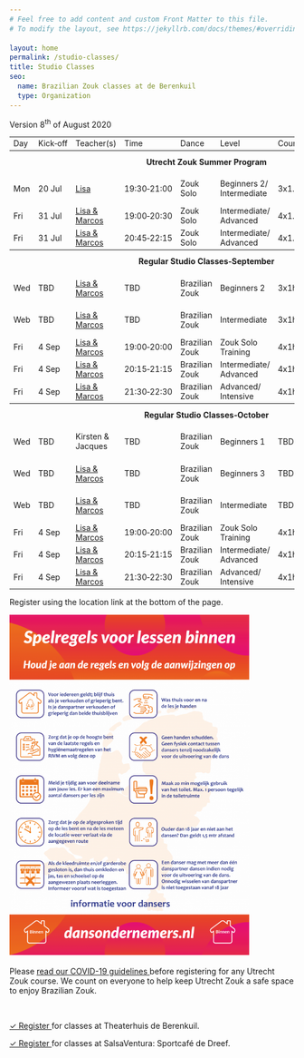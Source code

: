 ```yaml
---
# Feel free to add content and custom Front Matter to this file.
# To modify the layout, see https://jekyllrb.com/docs/themes/#overriding-theme-defaults

layout: home
permalink: /studio-classes/
title: Studio Classes
seo:
  name: Brazilian Zouk classes at de Berenkuil
  type: Organization
---
```


Version 8<sup>th</sup> of August 2020

<table id="schedule">
<tbody>

<tr>
  <td>Day</td>
  <td>Kick&#8209;off</td>
  <td>Teacher(s)</td>
  <td>Time</td>
  <td>Dance</td>
  <td>Level</td>
  <td>Course</td>
  <td style="width:60px">Price</td>
  <td>Location</td>
</tr>

<tr style="height: 40px;">
  <th colspan="9">Utrecht Zouk Summer Program</th>
</tr>

<tr>
  <td>Mon</td>
  <td>20 Jul</td>
  <td><a href="/about#lisa">Lisa</a></td>
  <td>19:30&#8209;21:00</td>
  <td>Zouk Solo</td>
  <td>Beginners&nbsp;2/ Intermediate</td>
  <td>3x1.5h</td>
  <td>€ 45</td>
  <td>SalsaVentura: Sportcafé de Dreef
  </td>
</tr>

<tr>
  <td>Fri</td>
  <td>31 Jul</td>
  <td><a href="/about#lisa-and-marcos">Lisa & Marcos</a></td>
  <td>19:00&#8209;20:30</td>
  <td>Zouk Solo</td>
  <td>Intermediate/ Advanced</td>
  <td>4x1.5h</td>
  <td>€ 60</td>
  <td>Theaterhuis de Berenkuil</td>
</tr>

<tr>
  <td>Fri</td>
  <td>31 Jul</td>
  <td><a href="/about#lisa-and-marcos">Lisa & Marcos</a></td>
  <td>20:45&#8209;22:15</td>
  <td>Zouk Solo</td>
  <td>Intermediate/ Advanced</td>
  <td>4x1.5h</td>
  <td>€ 60</td>
  <td>Theaterhuis de Berenkuil</td>
</tr>

<tr style="height: 40px">
  <th colspan="9">Regular Studio Classes&#8209;September</th>
</tr>

<tr>
  <td>Wed</td>
  <td>TBD</td>
  <td><a href="/about#lisa-and-marcos">Lisa & Marcos</a></td>
  <td>TBD</td>
  <td>Brazilian Zouk</td>
  <td>Beginners&nbsp;2</td>
  <td>3x1h</td>
  <td>catch-up classes</td>
  <td>SalsaVentura: Sportcafé de Dreef</td>
</tr>

<tr>
  <td>Web</td>
  <td>TBD</td>
  <td><a href="/about#lisa-and-marcos">Lisa & Marcos</a></td>
  <td>TBD</td>
  <td>Brazilian Zouk</td>
  <td>Intermediate</td>
  <td>3x1h</td>
  <td>catch-up classes</td>
  <td>SalsaVentura: Sportcafé de Dreef</td>
</tr>

<tr>
  <td>Fri</td>
  <td>4 Sep</td>
  <td><a href="/about#lisa-and-marcos">Lisa & Marcos</a></td>
  <td>19:00&#8209;20:00</td>
  <td>Brazilian Zouk</td>
  <td>Zouk Solo Training</td>
  <td>4x1h</td>
  <td>€ 40</td>
  <td>Theaterhuis de Berenkuil</td>
</tr>

<tr>
  <td>Fri</td>
  <td>4 Sep</td>
  <td><a href="/about#lisa-and-marcos">Lisa & Marcos</a></td>
  <td>20:15&#8209;21:15</td>
  <td>Brazilian Zouk</td>
  <td>Intermediate/ Advanced</td>
  <td>4x1h</td>
  <td>€ 40</td>
  <td>Theaterhuis de Berenkuil</td>
</tr>

<tr>
  <td>Fri</td>
  <td>4 Sep</td>
  <td><a href="/about#lisa-and-marcos">Lisa & Marcos</a></td>
  <td>21:30&#8209;22:30</td>
  <td>Brazilian Zouk</td>
  <td>Advanced/ Intensive</td>
  <td>4x1h</td>
  <td>€ 40</td>
  <td>Theaterhuis de Berenkuil</td>
</tr>

<tr style="height: 40px;">
  <th colspan="9">Regular Studio Classes&#8209;October</th>
</tr>

<tr>
  <td>Wed</td>
  <td>TBD</td>
  <td>Kirsten &amp; Jacques</td>
  <td>TBD</td>
  <td>Brazilian Zouk</td>
  <td>Beginners&nbsp;1</td>
  <td>TBD</td>
  <td>TBD</td>
  <td>SalsaVentura: Sportcafé de Dreef</td>
</tr>

<tr>
  <td>Wed</td>
  <td>TBD</td>
  <td><a href="/about#lisa-and-marcos">Lisa & Marcos</a></td>
  <td>TBD</td>
  <td>Brazilian Zouk</td>
  <td>Beginners&nbsp;3</td>
  <td>TBD</td>
  <td>TBD</td>
  <td>SalsaVentura: Sportcafé de Dreef</td>
</tr>

<tr>
  <td>Web</td>
  <td>TBD</td>
  <td><a href="/about#lisa-and-marcos">Lisa & Marcos</a></td>
  <td>TBD</td>
  <td>Brazilian Zouk</td>
  <td>Intermediate</td>
  <td>TBD</td>
  <td>TBD</td>
  <td>SalsaVentura: Sportcafé de Dreef</td>
</tr>

<tr>
  <td>Fri</td>
  <td>4 Sep</td>
  <td><a href="/about#lisa-and-marcos">Lisa & Marcos</a></td>
  <td>19:00&#8209;20:00 </td>
  <td>Brazilian Zouk</td>
  <td>Zouk Solo Training</td>
  <td>4x1h</td>
  <td>€ 40</td>
  <td>Theaterhuis de Berenkuil</td>
</tr>

<tr>
  <td>Fri</td>
  <td>4 Sep</td>
  <td><a href="/about#lisa-and-marcos">Lisa & Marcos</a></td>
  <td>20:15&#8209;21:15</td>
  <td>Brazilian Zouk</td>
  <td>Intermediate/ Advanced</td>
  <td>4x1h</td>
  <td>€ 40</td>
  <td>Theaterhuis de Berenkuil</td>
</tr>

<tr>
  <td>Fri</td>
  <td>4 Sep</td>
  <td><a href="/about#lisa-and-marcos">Lisa & Marcos</a></td>
  <td>21:30&#8209;22:30</td>
  <td>Brazilian Zouk</td>
  <td>Advanced/ Intensive</td>
  <td>4x1h</td>
  <td>€ 40</td>
  <td>Theaterhuis de Berenkuil</td>
</tr>

</tbody>
</table>

Register using the location link at the bottom of the page.

<img
  style="max-width: 100%; max-height: 600px;"
  src="/spelregels-voor-lessen-binnen.png"
/>
<br>
<br>
Please
<a
  href="https://docs.google.com/document/d/1M01lk91xgPNstD6FhEM4-3evL38TLtbF3deaKW2QWkw/edit?usp=sharing">
  read our COVID-19 guidelines
</a>
before registering for any Utrecht Zouk course.
We count on everyone to help keep Utrecht Zouk a safe space to enjoy Brazilian Zouk.

<br>

<a
  class="button"
  href="/studio-classes-registration">
  ✓ Register
</a>
for classes at Theaterhuis de Berenkuil.

<a
  class="button"
  href="http://www.salsaventura.nl/utrecht">
  ✓ Register
</a>
for classes at SalsaVentura: Sportcafé de Dreef.

